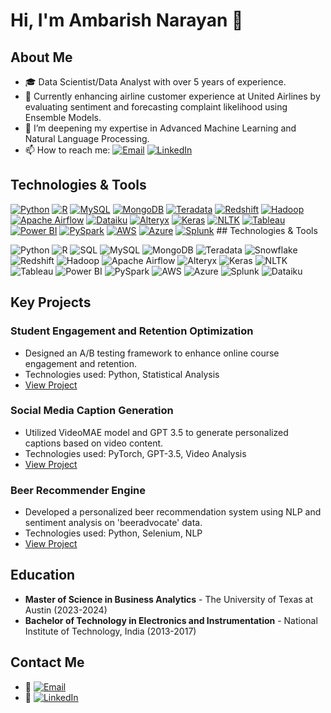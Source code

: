 # Hi, I'm Ambarish Narayan 👋

## About Me
- 🎓 Data Scientist/Data Analyst with over 5 years of experience.
- 🔭 Currently enhancing airline customer experience at United Airlines by evaluating sentiment and forecasting complaint likelihood using Ensemble Models.
- 🌱 I’m deepening my expertise in Advanced Machine Learning and Natural Language Processing.
- 📫 How to reach me:
  [![Email](https://img.shields.io/badge/Email-narayan.ambarish%40gmail.com-brightgreen?style=flat&logo=gmail&logoColor=white)](mailto:narayan.ambarish@gmail.com)
  [![LinkedIn](https://img.shields.io/badge/LinkedIn-Ambarish%20Narayan-blue?style=flat&logo=linkedin&logoColor=white)](https://www.linkedin.com/in/anarayanut/)

## Technologies & Tools
<p>
  <a href="https://www.python.org"><img src="https://cdn.iconscout.com/icon/free/png-48/python-2-226051.png" alt="Python"/></a>
  <a href="https://www.r-project.org"><img src="https://cdn.iconscout.com/icon/free/png-48/r-5-283170.png" alt="R"/></a>
  <a href="https://www.mysql.com"><img src="https://cdn.iconscout.com/icon/free/png-48/mysql-19-1174939.png" alt="MySQL"/></a>
  <a href="https://www.mongodb.com"><img src="https://cdn.iconscout.com/icon/free/png-48/mongodb-3-1175138.png" alt="MongoDB"/></a>
  <a href="https://www.teradata.com"><img src="https://cdn.iconscout.com/icon/free/png-48/teradata-362937.png" alt="Teradata"/></a>
  <a href="https://aws.amazon.com/redshift/"><img src="https://cdn.iconscout.com/icon/free/png-48/amazon-redshift-362915.png" alt="Redshift"/></a>
  <a href="https://hadoop.apache.org"><img src="https://cdn.iconscout.com/icon/free/png-48/hadoop-2752175-2284937.png" alt="Hadoop"/></a>
  <a href="https://airflow.apache.org"><img src="https://cdn.iconscout.com/icon/free/png-48/apache-airflow-362937.png" alt="Apache Airflow"/></a>
  <a href="https://www.dataiku.com"><img src="https://cdn.iconscout.com/icon/free/png-48/dataiku-362915.png" alt="Dataiku"/></a>
  <a href="https://www.alteryx.com"><img src="https://cdn.iconscout.com/icon/free/png-48/alteryx-362915.png" alt="Alteryx"/></a>
  <a href="https://keras.io"><img src="https://cdn.iconscout.com/icon/free/png-48/keras-362924.png" alt="Keras"/></a>
  <a href="https://www.nltk.org"><img src="https://cdn.iconscout.com/icon/free/png-48/nltk-362915.png" alt="NLTK"/></a>
  <a href="https://www.tableau.com"><img src="https://cdn.iconscout.com/icon/free/png-48/tableau-362915.png" alt="Tableau"/></a>
  <a href="https://powerbi.microsoft.com"><img src="https://cdn.iconscout.com/icon/free/png-48/power-bi-362937.png" alt="Power BI"/></a>
  <a href="https://spark.apache.org"><img src="https://cdn.iconscout.com/icon/free/png-48/apache-spark-362915.png" alt="PySpark"/></a>
  <a href="https://aws.amazon.com"><img src="https://cdn.iconscout.com/icon/free/png-48/aws-1869025-1583149.png" alt="AWS"/></a>
  <a href="https://azure.microsoft.com"><img src="https://cdn.iconscout.com/icon/free/png-48/azure-1868974-1583144.png" alt="Azure"/></a>
  <a href="https://www.splunk.com"><img src="https://cdn.iconscout.com/icon/free/png-48/splunk-362915.png" alt="Splunk"/></a>
  ## Technologies & Tools
<p>
  <img src="https://img.icons8.com/color/48/000000/python--v1.png" alt="Python"/>
  <img src="https://img.icons8.com/color/48/000000/r-logo.png" alt="R"/>
  <img src="https://img.icons8.com/color/48/000000/sql.png" alt="SQL"/>
  <img src="https://img.icons8.com/color/48/000000/mysql-logo.png" alt="MySQL"/>
  <img src="https://img.icons8.com/color/48/000000/mongodb.png" alt="MongoDB"/>
  <img src="https://img.icons8.com/color/48/000000/teradata.png" alt="Teradata"/>
  <img src="https://img.icons8.com/color/48/000000/snowflake.png" alt="Snowflake"/>
  <img src="https://img.icons8.com/color/48/000000/amazon-redshift.png" alt="Redshift"/>
  <img src="https://img.icons8.com/color/48/000000/hadoop-distributed-file-system.png" alt="Hadoop"/>
  <img src="https://img.icons8.com/color/48/000000/apache-airflow.png" alt="Apache Airflow"/>
  <img src="https://img.icons8.com/color/48/000000/alteryx.png" alt="Alteryx"/>
  <img src="https://img.icons8.com/color/48/000000/keras.png" alt="Keras"/>
  <img src="https://img.icons8.com/color/48/000000/natural-language-processing.png" alt="NLTK"/>
  <img src="https://img.icons8.com/color/48/000000/tableau-software.png" alt="Tableau"/>
  <img src="https://img.icons8.com/color/48/000000/microsoft-power-bi.png" alt="Power BI"/>
  <img src="https://img.icons8.com/color/48/000000/apache-spark.png" alt="PySpark"/>
  <img src="https://img.icons8.com/color/48/000000/amazon-web-services.png" alt="AWS"/>
  <img src="https://img.icons8.com/color/48/000000/microsoft-azure.png" alt="Azure"/>
  <img src="https://img.icons8.com/color/48/000000/splunk.png" alt="Splunk"/>
  <img src="https://img.icons8.com/color/48/000000/dataiku.png" alt="Dataiku"/>
</p>
</p>


## Key Projects

### Student Engagement and Retention Optimization
- Designed an A/B testing framework to enhance online course engagement and retention.
- Technologies used: Python, Statistical Analysis
- [View Project](#) <!-- Link to the GitHub repo -->

### Social Media Caption Generation
- Utilized VideoMAE model and GPT 3.5 to generate personalized captions based on video content.
- Technologies used: PyTorch, GPT-3.5, Video Analysis
- [View Project](#) <!-- Link to the GitHub repo -->

### Beer Recommender Engine
- Developed a personalized beer recommendation system using NLP and sentiment analysis on 'beeradvocate' data.
- Technologies used: Python, Selenium, NLP
- [View Project](#) <!-- Link to the GitHub repo -->

## Education
- **Master of Science in Business Analytics** - The University of Texas at Austin (2023-2024)
- **Bachelor of Technology in Electronics and Instrumentation** - National Institute of Technology, India (2013-2017)

## Contact Me
- 📧 [![Email](https://img.shields.io/badge/Email-narayan.ambarish%40gmail.com-brightgreen?style=flat&logo=gmail&logoColor=white)](mailto:narayan.ambarish@gmail.com)
- 🔗 [![LinkedIn](https://img.shields.io/badge/LinkedIn-Ambarish%20Narayan-blue?style=flat&logo=linkedin&logoColor=white)](https://www.linkedin.com/in/anarayanut/)
